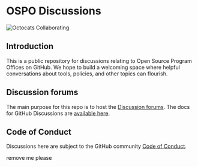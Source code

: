 # OSPO Discussions

![Octocats Collaborating](https://octodex.github.com/images/collabocats.jpg)

## Introduction

This is a public repository for discussions relating to Open Source Program Offices on GitHub. We hope to build a welcoming space where helpful conversations about tools, policies, and other topics can flourish.

## Discussion forums

The main purpose for this repo is to host the [Discussion forums](https://github.com/community/OSPO/discussions). The docs for GitHub Discussions are [available here](https://docs.github.com/en/discussions/collaborating-with-your-community-using-discussions/about-discussions). 

## Code of Conduct

Discussions here are subject to the GitHub community [Code of Conduct](https://github.com/community/community/blob/main/CODE_OF_CONDUCT.md). 

remove me please
